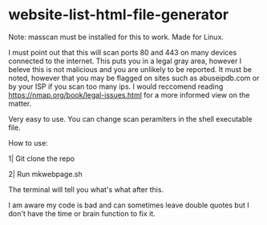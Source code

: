 # website-list-html-file-generator

Note: masscan must be installed for this to work. Made for Linux.

I must point out that this will scan ports 80 and 443 on many devices connected to the internet. This puts you in a legal gray area, however I beleve this is not malicious and you are unlikely to be reported. It must be noted, however that you may be flagged on sites such as abuseipdb.com or by your ISP if you scan too many ips. I would reccomend reading https://nmap.org/book/legal-issues.html for a more informed view on the matter.

Very easy to use. You can change scan peramiters in the shell executable file.

How to use:

1| Git clone the repo

2| Run mkwebpage.sh

The terminal will tell you what's what after this.

I am aware my code is bad and can sometimes leave double quotes but I don't have the time or brain function to fix it.

